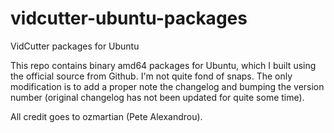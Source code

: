 # vidcutter-ubuntu-packages
VidCutter packages for Ubuntu

This repo contains binary amd64 packages for Ubuntu, which I built using the official source from Github. I'm not quite fond of snaps.
The only modification is to add a proper note the changelog and bumping the version number (original changelog has not been updated for quite some time).

All credit goes to ozmartian (Pete Alexandrou).
